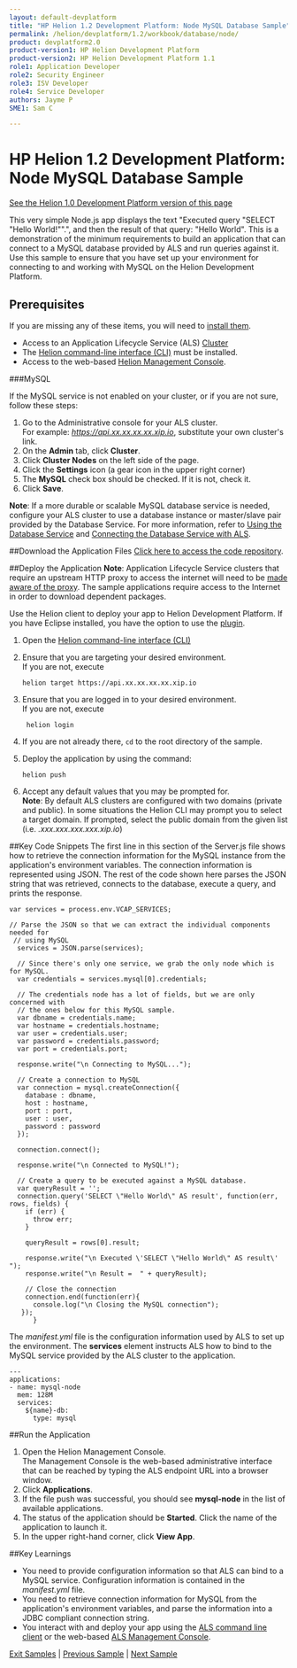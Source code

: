 ```yaml
---
layout: default-devplatform
title: "HP Helion 1.2 Development Platform: Node MySQL Database Sample"
permalink: /helion/devplatform/1.2/workbook/database/node/
product: devplatform2.0
product-version1: HP Helion Development Platform
product-version2: HP Helion Development Platform 1.1
role1: Application Developer
role2: Security Engineer
role3: ISV Developer 
role4: Service Developer
authors: Jayme P
SME1: Sam C

---
```

<!--UNDER REVISION-->

# HP Helion 1.2 Development Platform: Node MySQL Database Sample
[See the Helion 1.0 Development Platform version of this page](/helion/devplatform/workbook/database/node/)

This very simple Node.js app displays the text "Executed query "SELECT "Hello World!"".", and then the result of that query: "Hello World". This is a demonstration of the minimum requirements to build an application that can connect to a MySQL database provided by ALS and run queries against it. Use this sample to ensure that you have set up your environment for connecting to and working with MySQL on the Helion Development Platform. 

## Prerequisites
If you are missing any of these items, you will need to [install them](/helion/devplatform/1.2/appdev/).

- Access to an Application Lifecycle Service (ALS) [Cluster](/helion/devplatform/1.2/als/admin/cluster/)
- The  [Helion command-line interface (CLI)](/helion/devplatform/1.2/als/user/client/) must be installed.
- Access to the web-based [Helion Management Console](/helion/devplatform/1.2/als/user/console/).

###MySQL

If the MySQL service is not enabled on your cluster, or if you are not sure, follow these steps:

1. Go to the Administrative console for your ALS cluster. <br />For example: *https://api.xx.xx.xx.xx.xip.io*, substitute your own cluster's link.
2. On the **Admin** tab, click **Cluster**.
3. Click **Cluster Nodes** on the left side of the page.
3. Click the **Settings** icon (a gear icon in the upper right corner)
4. The **MySQL** check box should be checked. If it is not, check it.
5. Click **Save**.

**Note**: If a more durable or scalable MySQL database service is needed, configure your ALS cluster to use a database instance or master/slave pair provided by the Database Service. For more information, refer to [Using the Database Service](/helion/devplatform/1.2/databaseservice/) and [Connecting the Database Service with ALS](/helion/devplatform/1.2/connectdatabase/). 

##Download the Application Files
[Click here to access the code repository](https://github.com/HelionDevPlatform/helion-mysql-node/).

##Deploy the Application
**Note**: Application Lifecycle Service clusters that require an upstream HTTP proxy to access the internet will need to be [made aware of the proxy](/helion/devplatform/1.2/als/admin/server/configuration/#staging-cache-app-http-proxy). The sample applications require access to the Internet in order to download dependent packages.

Use the Helion client to deploy your app to Helion Development Platform.  If you have Eclipse installed, you have the option to use the [plugin](/helion/devplatform/1.2/eclipse/).

1.	Open the [Helion command-line interface (CLI)](/helion/devplatform/1.2/als/user/reference/client-ref/)
3.	Ensure that you are targeting your desired environment.  <br /> If you are not, execute
	
		helion target https://api.xx.xx.xx.xx.xip.io	


1. Ensure that you are logged in to your desired environment.  <br />If you are not, execute
	
		helion login
	 
4.	If you are not already there, `cd` to the root directory of the sample.
5.	Deploy the application by using the command:
	
		helion push
	
6.	Accept any default values that you may be prompted for.
	<br />	**Note**: By default ALS clusters are configured with two domains (private and public). In some situations the Helion CLI may prompt you to select a target domain. If prompted, select the public domain from the given list (i.e. *<app-name>.xxx.xxx.xxx.xxx.xip.io*)

##Key Code Snippets
The first line in this section of the Server.js file shows how to retrieve the connection information for the MySQL instance from the application's environment variables. The connection information is represented using JSON. The rest of the code shown here parses the JSON string that was retrieved, connects to the database, execute a query, and prints the response.

	var services = process.env.VCAP_SERVICES;

  	// Parse the JSON so that we can extract the individual components needed for
 	 // using MySQL
	  services = JSON.parse(services);
	
	  // Since there's only one service, we grab the only node which is for MySQL.
	  var credentials = services.mysql[0].credentials;
	
	  // The credentials node has a lot of fields, but we are only concerned with
	  // the ones below for this MySQL sample.
	  var dbname = credentials.name;
	  var hostname = credentials.hostname;
	  var user = credentials.user;
	  var password = credentials.password;
	  var port = credentials.port;
	
	  response.write("\n Connecting to MySQL...");
	
	  // Create a connection to MySQL
	  var connection = mysql.createConnection({
	    database : dbname,
	    host : hostname,
	    port : port,
	    user : user,
	    password : password
	  });
	
	  connection.connect();
	
	  response.write("\n Connected to MySQL!");
	
	  // Create a query to be executed against a MySQL database.
	  var queryResult = '';
	  connection.query('SELECT \"Hello World\" AS result', function(err, rows, fields) {
	    if (err) {
	      throw err;
	    }
	
	    queryResult = rows[0].result;
	
	    response.write("\n Executed \'SELECT \"Hello World\" AS result\' ");
	    response.write("\n Result =  " + queryResult);
	
	    // Close the connection
	    connection.end(function(err){
	      console.log("\n Closing the MySQL connection");
	   });
	      }

The *manifest.yml* file is the configuration information used by ALS to set up the environment. The **services** element instructs ALS how to bind to the MySQL service provided by the ALS cluster to the application.

	---
	applications:
	- name: mysql-node
	  mem: 128M
	  services:
	    ${name}-db:
	      type: mysql

##Run the Application
1.	Open the Helion Management Console. <br /> The Management Console is the web-based administrative interface that can be reached by typing the ALS endpoint URL into a browser window.
2.	Click **Applications**.
3.	If the file push was successful, you should see **mysql-node** in the list of available applications.
4.	The status of the application should be **Started**. Click the name of the application to launch it. 
5. In the upper right-hand corner, click **View App**.


##Key Learnings

- You need to provide configuration information so that ALS can bind to a MySQL service. Configuration information is contained in the *manifest.yml* file.
- You need to retrieve connection information for MySQL from the application's environment variables, and parse the information into a JDBC compliant connection string.
- You interact with and deploy your app using the [ALS command line client](/helion/devplatform/1.2/als/user/reference/client-ref/) or the web-based [ALS Management Console](/helion/devplatform/1.2/als/user/console/).

[Exit Samples](/helion/devplatform/1.2/appdev/) | [Previous Sample](/helion/devplatform/1.2/workbook/helloworld/node/) | [Next Sample](/helion/devplatform/1.2/workbook/messaging/node/)
